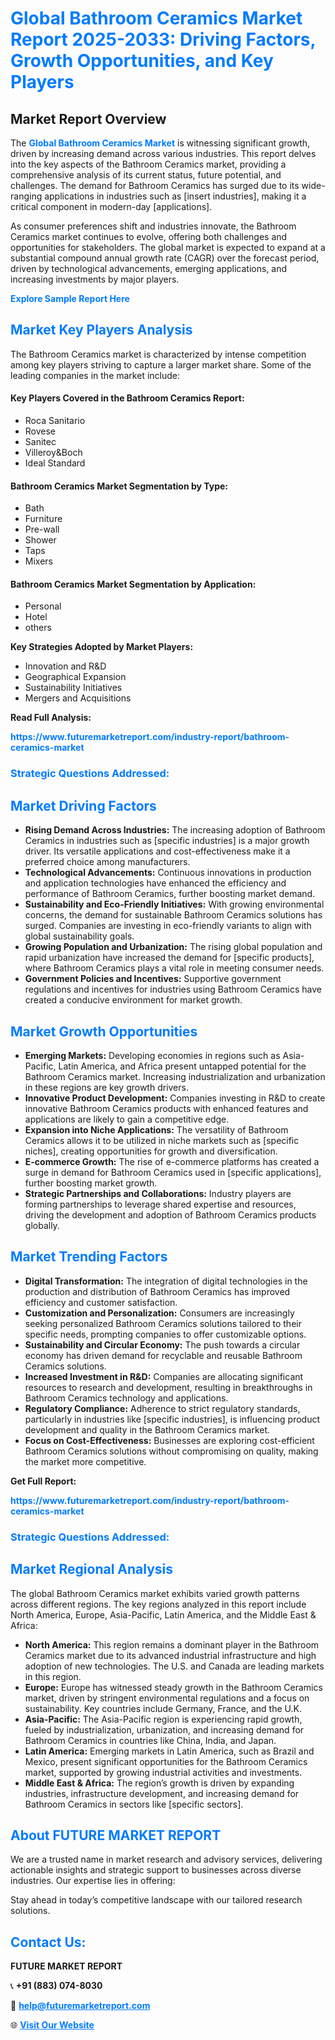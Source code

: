 <h1 style="color: #007BFF;">Global Bathroom Ceramics Market Report 2025-2033: Driving Factors, Growth Opportunities, and Key Players</h1>

<section id="overview">
<h2>Market Report Overview</h2>
<p>The <a href="https://www.futuremarketreport.com/industry-report/bathroom-ceramics-market" style="color: #007BFF; text-decoration: none;"><strong>Global Bathroom Ceramics Market</strong></a> is witnessing significant growth, driven by increasing demand across various industries. This report delves into the key aspects of the Bathroom Ceramics market, providing a comprehensive analysis of its current status, future potential, and challenges. The demand for Bathroom Ceramics has surged due to its wide-ranging applications in industries such as [insert industries], making it a critical component in modern-day [applications].</p>
<p>As consumer preferences shift and industries innovate, the Bathroom Ceramics market continues to evolve, offering both challenges and opportunities for stakeholders. The global market is expected to expand at a substantial compound annual growth rate (CAGR) over the forecast period, driven by technological advancements, emerging applications, and increasing investments by major players.</p>
</section>

<section id="overview">
<p><a href="https://www.futuremarketreport.com/request-sample/reportId=108199" style="color: #007BFF; text-decoration: none;"><strong>Explore Sample Report Here</strong></a></p>
</section>

<section id="key-players">
<h2 style="color: #007BFF;">Market Key Players Analysis</h2>
<p>The Bathroom Ceramics market is characterized by intense competition among key players striving to capture a larger market share. Some of the leading companies in the market include:</p>
<h4>Key Players Covered in the Bathroom Ceramics Report:</h4>
<ul><li>Roca Sanitario</li><li>Rovese</li><li>Sanitec</li><li>Villeroy&amp;Boch</li><li>Ideal Standard</li></ul>
<h4>Bathroom Ceramics Market Segmentation by Type:</h4>
<ul><li>Bath</li><li>Furniture</li><li>Pre-wall</li><li>Shower</li><li>Taps</li><li>Mixers</li></ul>

<h4>Bathroom Ceramics Market Segmentation by Application:</h4>
<ul><li>Personal</li><li>Hotel</li><li>others</li></ul>
<p><strong>Key Strategies Adopted by Market Players:</strong></p>
<ul>
<li>Innovation and R&D</li>
<li>Geographical Expansion</li>
<li>Sustainability Initiatives</li>
<li>Mergers and Acquisitions</li>
</ul>
</section>

<section>
<p><strong>Read Full Analysis: </strong></p><a href="https://www.futuremarketreport.com/industry-report/bathroom-ceramics-market" style="color: #007BFF; text-decoration: none;"><strong>https://www.futuremarketreport.com/industry-report/bathroom-ceramics-market</strong></a>
<h3 style="color: #007BFF;">Strategic Questions Addressed:</h3>
</section>

<section id="driving-factors">
<h2 style="color: #007BFF;">Market Driving Factors</h2>
<ul>
<li><strong>Rising Demand Across Industries:</strong> The increasing adoption of Bathroom Ceramics in industries such as [specific industries] is a major growth driver. Its versatile applications and cost-effectiveness make it a preferred choice among manufacturers.</li>
<li><strong>Technological Advancements:</strong> Continuous innovations in production and application technologies have enhanced the efficiency and performance of Bathroom Ceramics, further boosting market demand.</li>
<li><strong>Sustainability and Eco-Friendly Initiatives:</strong> With growing environmental concerns, the demand for sustainable Bathroom Ceramics solutions has surged. Companies are investing in eco-friendly variants to align with global sustainability goals.</li>
<li><strong>Growing Population and Urbanization:</strong> The rising global population and rapid urbanization have increased the demand for [specific products], where Bathroom Ceramics plays a vital role in meeting consumer needs.</li>
<li><strong>Government Policies and Incentives:</strong> Supportive government regulations and incentives for industries using Bathroom Ceramics have created a conducive environment for market growth.</li>
</ul>
</section>

<section id="growth-opportunities">
<h2 style="color: #007BFF;">Market Growth Opportunities</h2>
<ul>
<li><strong>Emerging Markets:</strong> Developing economies in regions such as Asia-Pacific, Latin America, and Africa present untapped potential for the Bathroom Ceramics market. Increasing industrialization and urbanization in these regions are key growth drivers.</li>
<li><strong>Innovative Product Development:</strong> Companies investing in R&D to create innovative Bathroom Ceramics products with enhanced features and applications are likely to gain a competitive edge.</li>
<li><strong>Expansion into Niche Applications:</strong> The versatility of Bathroom Ceramics allows it to be utilized in niche markets such as [specific niches], creating opportunities for growth and diversification.</li>
<li><strong>E-commerce Growth:</strong> The rise of e-commerce platforms has created a surge in demand for Bathroom Ceramics used in [specific applications], further boosting market growth.</li>
<li><strong>Strategic Partnerships and Collaborations:</strong> Industry players are forming partnerships to leverage shared expertise and resources, driving the development and adoption of Bathroom Ceramics products globally.</li>
</ul>
</section>

<section id="trending-factors">
<h2 style="color: #007BFF;">Market Trending Factors</h2>
<ul>
<li><strong>Digital Transformation:</strong> The integration of digital technologies in the production and distribution of Bathroom Ceramics has improved efficiency and customer satisfaction.</li>
<li><strong>Customization and Personalization:</strong> Consumers are increasingly seeking personalized Bathroom Ceramics solutions tailored to their specific needs, prompting companies to offer customizable options.</li>
<li><strong>Sustainability and Circular Economy:</strong> The push towards a circular economy has driven demand for recyclable and reusable Bathroom Ceramics solutions.</li>
<li><strong>Increased Investment in R&D:</strong> Companies are allocating significant resources to research and development, resulting in breakthroughs in Bathroom Ceramics technology and applications.</li>
<li><strong>Regulatory Compliance:</strong> Adherence to strict regulatory standards, particularly in industries like [specific industries], is influencing product development and quality in the Bathroom Ceramics market.</li>
<li><strong>Focus on Cost-Effectiveness:</strong> Businesses are exploring cost-efficient Bathroom Ceramics solutions without compromising on quality, making the market more competitive.</li>
</ul>
</section>

<section>
<p><strong>Get Full Report: </strong></p><a href="https://www.futuremarketreport.com/industry-report/bathroom-ceramics-market" style="color: #007BFF; text-decoration: none;"><strong>https://www.futuremarketreport.com/industry-report/bathroom-ceramics-market</strong></a>
<h3 style="color: #007BFF;">Strategic Questions Addressed:</h3>
</section>


<section id="regional-analysis">
<h2 style="color: #007BFF;">Market Regional Analysis</h2>
<p>The global Bathroom Ceramics market exhibits varied growth patterns across different regions. The key regions analyzed in this report include North America, Europe, Asia-Pacific, Latin America, and the Middle East & Africa:</p>
<ul>
<li><strong>North America:</strong> This region remains a dominant player in the Bathroom Ceramics market due to its advanced industrial infrastructure and high adoption of new technologies. The U.S. and Canada are leading markets in this region.</li>
<li><strong>Europe:</strong> Europe has witnessed steady growth in the Bathroom Ceramics market, driven by stringent environmental regulations and a focus on sustainability. Key countries include Germany, France, and the U.K.</li>
<li><strong>Asia-Pacific:</strong> The Asia-Pacific region is experiencing rapid growth, fueled by industrialization, urbanization, and increasing demand for Bathroom Ceramics in countries like China, India, and Japan.</li>
<li><strong>Latin America:</strong> Emerging markets in Latin America, such as Brazil and Mexico, present significant opportunities for the Bathroom Ceramics market, supported by growing industrial activities and investments.</li>
<li><strong>Middle East & Africa:</strong> The region’s growth is driven by expanding industries, infrastructure development, and increasing demand for Bathroom Ceramics in sectors like [specific sectors].</li>
</ul>
</section>

<footer>
<h2 style="color: #007BFF;">About FUTURE MARKET REPORT</h2>
<p>We are a trusted name in market research and advisory services, delivering actionable insights and strategic support to businesses across diverse industries. Our expertise lies in offering:</p>

<p>Stay ahead in today’s competitive landscape with our tailored research solutions.</p>

<h2 style="color: #007BFF;">Contact Us:</h2>
<p><strong>FUTURE MARKET REPORT</strong></p>
<p>📞 <strong>+91 (883) 074-8030</strong></p>
<p>📧 <strong><a href="mailto:help@futuremarketreport.com" style="color: #007BFF;">help@futuremarketreport.com</a></strong></p>
<p>🌐 <strong><a href="https://www.futuremarketreport.com/" style="color: #007BFF;">Visit Our Website</a></strong></p>
</footer>